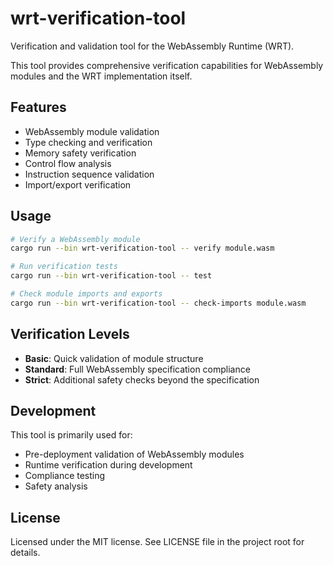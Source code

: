 # wrt-verification-tool

Verification and validation tool for the WebAssembly Runtime (WRT).

This tool provides comprehensive verification capabilities for WebAssembly modules and the WRT implementation itself.

## Features

- WebAssembly module validation
- Type checking and verification
- Memory safety verification
- Control flow analysis
- Instruction sequence validation
- Import/export verification

## Usage

```bash
# Verify a WebAssembly module
cargo run --bin wrt-verification-tool -- verify module.wasm

# Run verification tests
cargo run --bin wrt-verification-tool -- test

# Check module imports and exports
cargo run --bin wrt-verification-tool -- check-imports module.wasm
```

## Verification Levels

- **Basic**: Quick validation of module structure
- **Standard**: Full WebAssembly specification compliance
- **Strict**: Additional safety checks beyond the specification

## Development

This tool is primarily used for:
- Pre-deployment validation of WebAssembly modules
- Runtime verification during development
- Compliance testing
- Safety analysis

## License

Licensed under the MIT license. See LICENSE file in the project root for details.